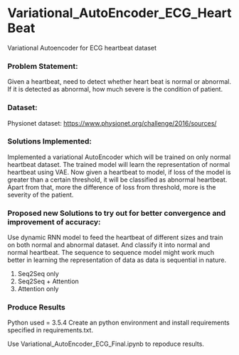 # Variational_AutoEncoder_ECG_HeartBeat
Variational Autoencoder for ECG heartbeat dataset


### Problem Statement:
Given a heartbeat, need to detect whether heart beat is normal or abnormal.
If it is detected as abnormal, how much severe is the condition of patient.

### Dataset:
Physionet dataset: https://www.physionet.org/challenge/2016/sources/

### Solutions Implemented:
Implemented a variational AutoEncoder which will be trained on only normal
heartbeat dataset. The trained model will learn the representation of normal
heartbeat using VAE. Now given a heartbeat to model, if loss of the model is
greater than a certain threshold, it will be classified as abnormal heartbeat.
Apart from that, more the difference of loss from threshold, more is the
severity of the patient. 


### Proposed new Solutions to try out for better convergence and improvement of accuracy:

Use dynamic RNN model to feed the heartbeat of different sizes and train
on both normal and abnormal dataset.
And classify it into normal and normal heartbeat. The sequence to sequence
model might work much better in learning the representation of data as
data is sequential in nature.
1) Seq2Seq only
2) Seq2Seq + Attention
3) Attention only


### Produce Results
Python used = 3.5.4
Create an python environment and install requirements specified in requirements.txt.

Use Variational_AutoEncoder_ECG_Final.ipynb to repoduce results.
